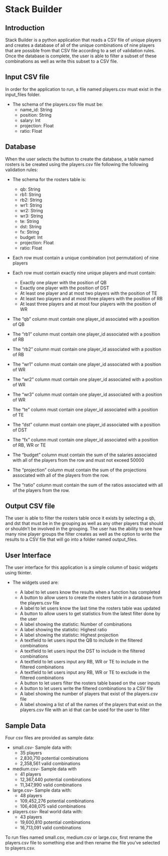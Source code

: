 # Stack Builder


## Introduction

Stack Builder is a python application that reads a CSV file of unique players and creates a database of all of the unique combinations of nine players that are possible from that CSV file according to a set of validation rules.  Once the database is complete, the user is able to filter a subset of these combinations as well as write this subset to a CSV file.



## Input CSV file

In order for the application to run, a file named players.csv must exist in the input_files folder.

- The schema of the players.csv file must be:
  - name_id: String
  - position: String
  - salary: Int
  - projection: Float
  - ratio: Float 



## Database

When the user selects the button to create the database, a table named rosters is be created using the players.csv file following the following validation rules:

- The schema for the rosters table is:
  - qb: String
  - rb1: String
  - rb2: String
  - wr1: String
  - wr2: String
  - wr3: String
  - te: String
  - dst: String
  - fx: String
  - budget: Int
  - projection: Float
  - ratio: Float

- Each row must contain a unique combination (not permutation) of nine players
- Each row must contain exactly nine unique players and must contain:
  - Exactly one player with the position of QB
  - Exactly one player with the position of DST
  - At least one player and at most two players with the position of TE
  - At least two players and at most three players with the position of RB
  - At least three players and at most four players with the position of WR
- The “qb” column must contain one player_id associated with a position of QB
- The “rb1” column must contain one player_id associated with a position of RB
- The “rb2” column must contain one player_id associated with a position of RB
- The “wr1” column must contain one player_id associated with a position of WR
- The “wr2” column must contain one player_id associated with a position of WR
- The “wr3” column must contain one player_id associated with a position of WR
- The “te” column must contain one player_id associated with a position of TE
- The “dst” column must contain one player_id associated with a position of DST
- The “fx” column must contain one player_id associated with a position of RB, WR or TE
- The “budget” column must contain the sum of the salaries associated with all of the players from the row and must not exceed 50000
- The “projection” column must contain the sum of the projections associated with all of the players from the row. 
- The “ratio” column must contain the sum of the ratios associated with all of the players from the row.



## Output CSV file

The user is able to filter the rosters table once it exists by selecting a qb, and dst that must be in the grouping as well as any other players that should or shouldn’t be involved in the grouping.  The user has the ability to see how many nine player groups the filter creates as well as the option to write the results to a CSV file that will go into a folder named output_files.



## User Interface

The user interface for this application is a simple column of basic widgets using tkinter.

- The widgets used are:

  - A label to let users know the results when a function has completed
  - A button to allow users to create the rosters table in a database from the players.csv file
  - A label to let users know the last time the rosters table was updated
  - A button to allow users to get statistics from the latest filter done by the user
  - A label showing the statistic: Number of combinations
  - A label showing the statistic: Highest ratio
  - A label showing the statistic: Highest projection
  - A textfield to let users input the QB to include in the filtered combinations
  - A textfield to let users input the DST to include in the filtered combinations
  - A textfield to let users input any RB, WR or TE to include in the filtered combinations
  - A textfield to let users input any RB, WR or TE to exclude in the filtered combinations
  - A button to let users filter the rosters table based on the user inputs
  - A button to let users write the filtered combinations to a CSV file
  - A label showing the number of players that exist of the players.csv file
  - A label showing a list of all the names of the players that exist on the players.csv file with an id that can be used for the user to filter



## Sample Data

Four csv files are provided as sample data:
  - small.csv- Sample data with:
    - 35 players
    - 2,830,710 potential combinations
    - 2,358,561 valid combinations
  - medium.csv- Sample data with 
    - 41 players
    - 12,367,440 potential combinations
    - 11,347,990 valid combinations
  - large.csv- Sample data with:
    - 48 players
    - 109,452,276 potential combinations
    - 106,408,075 valid combinations
  - players.csv- Real world data with:
    - 43 players
    - 19,600,810 potential combinations
    - 16,713,091 valid combinations

To run files named small.csv, medium.csv or large.csv, first rename the players.csv file to something else and then rename the file you’ve selected to players.csv.  

